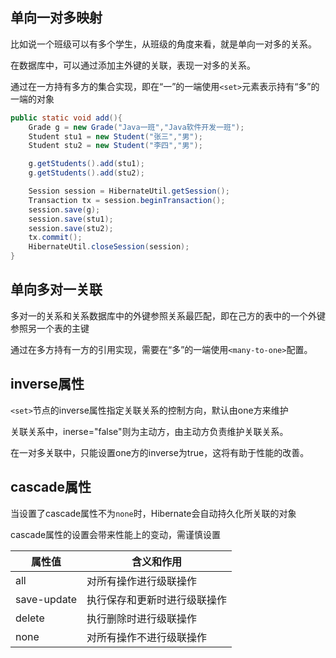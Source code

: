 单向一对多映射
--------
比如说一个班级可以有多个学生，从班级的角度来看，就是单向一对多的关系。

在数据库中，可以通过添加主外键的关联，表现一对多的关系。

通过在一方持有多方的集合实现，即在“一”的一端使用`<set>`元素表示持有“多”的一端的对象

```java
public static void add(){
	Grade g = new Grade("Java一班","Java软件开发一班");
	Student stu1 = new Student("张三","男");
	Student stu2 = new Student("李四","男");

	g.getStudents().add(stu1);
	g.getStudents().add(stu2);

	Session session = HibernateUtil.getSession();
	Transaction tx = session.beginTransaction();
	session.save(g);
	session.save(stu1);
	session.save(stu2);
	tx.commit();
	HibernateUtil.closeSession(session);
}
```



单向多对一关联
-----------
多对一的关系和关系数据库中的外键参照关系最匹配，即在己方的表中的一个外键参照另一个表的主键  

通过在多方持有一方的引用实现，需要在“多”的一端使用`<many-to-one>`配置。

inverse属性
----------
`<set>`节点的inverse属性指定关联关系的控制方向，默认由one方来维护  

关联关系中，inerse="false"则为主动方，由主动方负责维护关联关系。  

在一对多关联中，只能设置one方的inverse为true，这将有助于性能的改善。

cascade属性
----------
当设置了cascade属性不为`none`时，Hibernate会自动持久化所关联的对象

cascade属性的设置会带来性能上的变动，需谨慎设置

| 属性值         | 含义和作用          |
| ----------- | -------------- |
| all         | 对所有操作进行级联操作    |
| save-update | 执行保存和更新时进行级联操作 |
| delete      | 执行删除时进行级联操作    |
| none        | 对所有操作不进行级联操作   |
